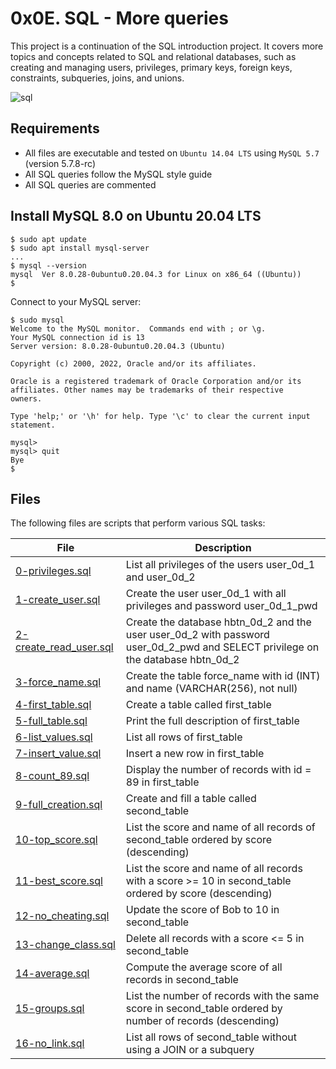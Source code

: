 # 0x0E. SQL - More queries
This project is a continuation of the SQL introduction project. It covers more topics and concepts related to SQL and relational databases, such as creating and managing users, privileges, primary keys, foreign keys, constraints, subqueries, joins, and unions.

![sql](https://i.ibb.co/CHTTCR6/blob-1.jpg)

## Requirements
- All files are executable and tested on `Ubuntu 14.04 LTS` using `MySQL 5.7` (version 5.7.8-rc)
- All SQL queries follow the MySQL style guide
- All SQL queries are commented

## Install MySQL 8.0 on Ubuntu 20.04 LTS
```
$ sudo apt update
$ sudo apt install mysql-server
...
$ mysql --version
mysql  Ver 8.0.28-0ubuntu0.20.04.3 for Linux on x86_64 ((Ubuntu))
$
```
Connect to your MySQL server:
```
$ sudo mysql
Welcome to the MySQL monitor.  Commands end with ; or \g.
Your MySQL connection id is 13
Server version: 8.0.28-0ubuntu0.20.04.3 (Ubuntu)

Copyright (c) 2000, 2022, Oracle and/or its affiliates.

Oracle is a registered trademark of Oracle Corporation and/or its
affiliates. Other names may be trademarks of their respective
owners.

Type 'help;' or '\h' for help. Type '\c' to clear the current input statement.

mysql>
mysql> quit
Bye
$
```
## Files
The following files are scripts that perform various SQL tasks:

| File	| Description |
| ---   | ---         |
| [0-privileges.sql](https://github.com/ahmedmkamal313/alx-higher_level_programming/blob/master/0x0E-SQL_more_queries/0-privileges.sql)	| List all privileges of the users user_0d_1 and user_0d_2 |
| [1-create_user.sql](https://github.com/ahmedmkamal313/alx-higher_level_programming/blob/master/0x0E-SQL_more_queries/1-create_user.sql)	| Create the user user_0d_1 with all privileges and password user_0d_1_pwd |
| [2-create_read_user.sql](https://github.com/ahmedmkamal313/alx-higher_level_programming/blob/master/0x0E-SQL_more_queries/2-create_read_user.sql)	| Create the database hbtn_0d_2 and the user user_0d_2 with password user_0d_2_pwd and SELECT privilege on the database hbtn_0d_2 |
| [3-force_name.sql](https://github.com/ahmedmkamal313/alx-higher_level_programming/blob/master/0x0E-SQL_more_queries/3-force_name.sql)	| Create the table force_name with id (INT) and name (VARCHAR(256), not null) |
| [4-first_table.sql](https://github.com/ahmedmkamal313/alx-higher_level_programming/blob/master/0x0D-SQL_introduction/4-first_table.sql)	| Create a table called first_table |
| [5-full_table.sql](https://github.com/ahmedmkamal313/alx-higher_level_programming/blob/master/0x0D-SQL_introduction/5-full_table.sql)	| Print the full description of first_table |
| [6-list_values.sql](https://github.com/ahmedmkamal313/alx-higher_level_programming/blob/master/0x0D-SQL_introduction/6-list_values.sql)	| List all rows of first_table |
| [7-insert_value.sql](https://github.com/ahmedmkamal313/alx-higher_level_programming/blob/master/0x0D-SQL_introduction/7-insert_value.sql) 	| Insert a new row in first_table |
| [8-count_89.sql](https://github.com/ahmedmkamal313/alx-higher_level_programming/blob/master/0x0D-SQL_introduction/8-count_89.sql)	| Display the number of records with id = 89 in first_table |
| [9-full_creation.sql](https://github.com/ahmedmkamal313/alx-higher_level_programming/blob/master/0x0D-SQL_introduction/9-full_creation.sql)	| Create and fill a table called second_table |
| [10-top_score.sql](https://github.com/ahmedmkamal313/alx-higher_level_programming/blob/master/0x0D-SQL_introduction/10-top_score.sql)	| List the score and name of all records of second_table ordered by score (descending) |
| [11-best_score.sql](https://github.com/ahmedmkamal313/alx-higher_level_programming/blob/master/0x0D-SQL_introduction/11-best_score.sql)	| List the score and name of all records with a score >= 10 in second_table ordered by score (descending) |
| [12-no_cheating.sql](https://github.com/ahmedmkamal313/alx-higher_level_programming/blob/master/0x0D-SQL_introduction/12-no_cheating.sql)	| Update the score of Bob to 10 in second_table |
| [13-change_class.sql](https://github.com/ahmedmkamal313/alx-higher_level_programming/blob/master/0x0D-SQL_introduction/13-change_class.sql)	| Delete all records with a score <= 5 in second_table |
| [14-average.sql](https://github.com/ahmedmkamal313/alx-higher_level_programming/blob/master/0x0D-SQL_introduction/14-average.sql)	| Compute the average score of all records in second_table |
| [15-groups.sql](https://github.com/ahmedmkamal313/alx-higher_level_programming/blob/master/0x0D-SQL_introduction/15-groups.sql)	| List the number of records with the same score in second_table ordered by number of records (descending) |
| [16-no_link.sql](https://github.com/ahmedmkamal313/alx-higher_level_programming/blob/master/0x0D-SQL_introduction/16-no_link.sql)	| List all rows of second_table without using a JOIN or a subquery |
